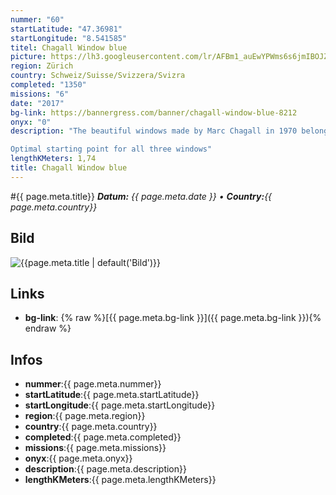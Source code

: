 ```yaml
---
nummer: "60"
startLatitude: "47.36981"
startLongitude: "8.541585"
titel: Chagall Window blue
picture: https://lh3.googleusercontent.com/lr/AFBm1_auEwYPWms6s6jmIBOJZFoRSMvrTpY6DDPPkb4nOct4lRH0XbyvugdKCVXctZmV9ztrN20akwXzFh2we51ONW0bBvNHJkzoZck7l6e50Gpyu17O_l_conxSW8_FNiBhqaktjxcCciKUyqDoLPH1eD54m-jCWNhm2UwLe15692bnv3GT4L854tW5OMwKVFHBwBbe4Px0W6UCJ22Jf2hQ0OUyzwwso6MM3Bsh5MkyZ0Y3Ar_AwBsXOnfWiC9TSAq4UXdeSow41_JE8M_KltwzHrZyAgDom2oZi3iehlMjwFUK6vVd1sxaskSgPB29kTvghF4_oiO9A-p7N2L7L1LCQyHO5HPJ0uCemNaqIe6mkvkzHjRQ8JA5ZWSa_8Ra7i4jbq5mhiFR3AbhQi5gdy9COnTOtK-kMn323y3z1MuA613N0juNiNLgfqxZJ52MveHPBrt21978BqKQK37PYriMnZuIYkAYfgpsnH4JDb8VG_5tJUPSRKkCMZcuKA9QZhk6HrVHXL6lckzKdULCo5ssMKGOX-rylZKryBePaSqLJKYlSu05mt7JL3MYZQrUgj7EGR8IArZRLcIvt4f7RqBxnpuY8FD0qvpZn50iKnJ_NoTTTZYuR7g_T1xksJCiLw3_whGoZxn7zKSXofCqXew4mgMcdRt5rOyA9vSJ6d6rX58XbVJ0QY9YH0AUsMWw0Pi98o5nqt7oYGMhWqix4iKdjt8AxuUr3S2zojiNyjY2BrIwXBUCfuSDn7R7phqXhlo6HrEq66uUBSV5Dcdk_caSn70zATiyFwlb5dr0ITNshmtbBhZjaQqwBUsdtJvF67OT1OOUNflgcEGu2jmif3QZCzKY18g71ibRhpKw
region: Zürich
country: Schweiz/Suisse/Svizzera/Svizra
completed: "1350"
missions: "6"
date: "2017"
bg-link: https://bannergress.com/banner/chagall-window-blue-8212
onyx: "0"
description: "The beautiful windows made by Marc Chagall in 1970 belong to the modern, yet classic cultural heritage of Zurich and bring many tourists to Fraumünster.

Optimal starting point for all three windows"
lengthKMeters: 1,74
title: Chagall Window blue
---
```


#{{ page.meta.title}}
_**Datum:** {{ page.meta.date }} • **Country:**{{ page.meta.country}}_

## Bild
![{{page.meta.title | default('Bild')}}]({{page.meta.picture}})

## Links
- **bg-link**: {% raw %}[{{ page.meta.bg-link }}]({{ page.meta.bg-link }}){% endraw %}

## Infos
- **nummer**:{{ page.meta.nummer}}
- **startLatitude**:{{ page.meta.startLatitude}}
- **startLongitude**:{{ page.meta.startLongitude}}
- **region**:{{ page.meta.region}}
- **country**:{{ page.meta.country}}
- **completed**:{{ page.meta.completed}}
- **missions**:{{ page.meta.missions}}
- **onyx**:{{ page.meta.onyx}}
- **description**:{{ page.meta.description}}
- **lengthKMeters**:{{ page.meta.lengthKMeters}}

